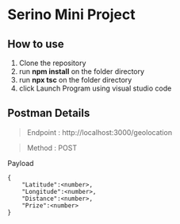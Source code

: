 # Serino Mini Project

## How to use
1. Clone the repository
2. run **npm install** on the folder directory
3. run **npx tsc** on the folder directory
4. click Launch Program using visual studio code

## Postman Details
> Endpoint : http://localhost:3000/geolocation

> Method : POST

Payload

```
{
    "Latitude":<number>,
    "Longitude":<number>,
    "Distance":<number>,
    "Prize":<number>
}
```

